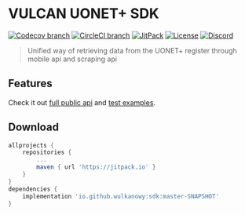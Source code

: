 # VULCAN UONET+ SDK

[![Codecov branch](https://img.shields.io/codecov/c/github/wulkanowy/sdk/master.svg?style=flat-square)](https://codecov.io/gh/wulkanowy/sdk)
[![CircleCI branch](https://img.shields.io/circleci/project/github/wulkanowy/sdk/master.svg?style=flat-square)](https://circleci.com/gh/wulkanowy/sdk)
[![JitPack](https://img.shields.io/jitpack/v/wulkanowy/sdk.svg?style=flat-square)](https://jitpack.io/#wulkanowy/sdk)
[![License](https://img.shields.io/github/license/wulkanowy/sdk.svg?style=flat-square)](https://github.com/wulkanowy/sdk)
[![Discord](https://img.shields.io/discord/390889354199040011.svg?style=flat-square)](https://discord.gg/vccAQBr)

> Unified way of retrieving data from the UONET+ register through mobile api and scraping api

## Features

Check it out [full public api](https://github.com/wulkanowy/sdk/blob/master/src/main/kotlin/io/github/wulkanowy/sdk/Sdk.kt)
and [test examples](https://github.com/wulkanowy/sdk/blob/master/src/test/kotlin/io/github/wulkanowy/sdk/SdkRemoteTest.kt).


## Download

```gradle
allprojects {
    repositories {
		...
        maven { url 'https://jitpack.io' }
    }
}
dependencies {
    implementation 'io.github.wulkanowy:sdk:master-SNAPSHOT'
}
```
